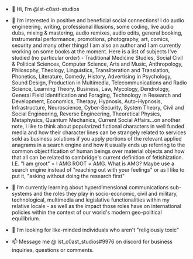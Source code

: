 - 👋 Hi, I’m @lst-c0ast-studios 

- 👀 I’m interested in positive and beneficial social connections! I do audio engineering, writing, professional illusions, some coding, live audio dubs, mixing & mastering, audio remixes, audio edits, general booking, instrumental performance, promotions, photography, art, comics, security and many other things! I am also an author and I am currently working on some books at the moment. Here is a list of subjects I've studied (no particular order) - Traditional Medicine Studies, Social Civil & Political Sciences, Computer Science, Arts and Music, Anthropology, Philosophy, Theology, Linguistics, Transliteration and Translation, Phonetics, Literature, Comedy, History, Advertising in Psychology, Sound Design, Production in Multimedia, Telecommunications and Radio Science, Learning Theory, Business, Law, Mycology, Dendrology, General Field Identification and Foraging, Technology in Research and Development, Economics, Therapy, Hypnosis, Auto-Hypnosis, Infrastructure, Neuroscience, Cyber-Security, System Theory, Civil and Social Engineering, Reverse Engineering, Theoretical Physics, Metaphysics, Quantum Mechanics, Current Social Affairs...on another note, I like to think about popularized fictional characters in well funded media and how their character lines can be strangely related to services sold as business solutions if you apply portions of the relevant applied anagrams in a search engine and how it usually ends up referring to the common objectification of human beings over material objects and how that all can be related to cambridge's current definition of fetishization. I.E. "I am groot" = I AMG ROOT = AMG. What is AMG? Maybe use a search engine instead of "reaching out with your feelings" or as I like to put it, "asking without doing the research first"

- 🌱 I’m currently learning about hyperdimensional communications sub-systems and the roles they play in socio-economic, civil and military, technological, multimedia and legislative functionalities within my relative locale - as well as the impact those roles have on international policies within the context of our world's modern geo-political equilibrium.

- 💞️ I’m looking for like-minded individuals who aren't "religiously toxic"

- 📫 Message me @ lst_c0ast_studios#9976 on discord for business inquiries, questions or comments.

<!---

--->
